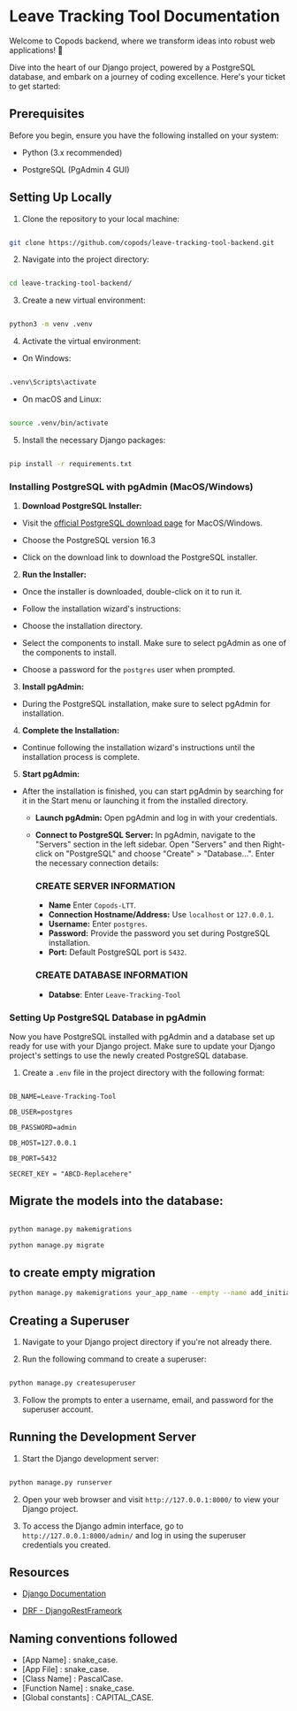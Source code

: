 # Leave Tracking Tool Documentation

Welcome to Copods backend, where we transform ideas into robust web applications! 🚀

Dive into the heart of our Django project, powered by a PostgreSQL database, and embark on a journey of coding excellence. Here's your ticket to get started:

## Prerequisites

Before you begin, ensure you have the following installed on your system:

- Python (3.x recommended)

- PostgreSQL (PgAdmin 4 GUI)

## Setting Up Locally

1. Clone the repository to your local machine:

```bash

git clone https://github.com/copods/leave-tracking-tool-backend.git

```

2. Navigate into the project directory:

```bash

cd leave-tracking-tool-backend/

```

3. Create a new virtual environment:

```bash

python3 -m venv .venv

```

4. Activate the virtual environment:

- On Windows:

```bash

.venv\Scripts\activate

```

- On macOS and Linux:

```bash

source .venv/bin/activate

```

5. Install the necessary Django packages:

```bash

pip install -r requirements.txt

```

### Installing PostgreSQL with pgAdmin (MacOS/Windows)

1.  **Download PostgreSQL Installer:**

- Visit the [official PostgreSQL download page](https://www.enterprisedb.com/downloads/postgres-postgresql-downloads) for MacOS/Windows.

- Choose the PostgreSQL version 16.3

- Click on the download link to download the PostgreSQL installer.

2.  **Run the Installer:**

- Once the installer is downloaded, double-click on it to run it.

- Follow the installation wizard's instructions:

- Choose the installation directory.

- Select the components to install. Make sure to select pgAdmin as one of the components to install.

- Choose a password for the `postgres` user when prompted.

3.  **Install pgAdmin:**

- During the PostgreSQL installation, make sure to select pgAdmin for installation.

4.  **Complete the Installation:**

- Continue following the installation wizard's instructions until the installation process is complete.

5.  **Start pgAdmin:**

- After the installation is finished, you can start pgAdmin by searching for it in the Start menu or launching it from the installed directory.

  - **Launch pgAdmin:** Open pgAdmin and log in with your credentials.
  - **Connect to PostgreSQL Server:** In pgAdmin, navigate to the "Servers" section in the left sidebar. Open "Servers" and then Right-click on "PostgreSQL" and choose "Create" > "Database...". Enter the necessary connection details:

    ### CREATE SERVER INFORMATION

    - **Name** Enter `Copods-LTT`.
    - **Connection Hostname/Address:** Use `localhost` or `127.0.0.1`.
    - **Username:** Enter `postgres`.
    - **Password:** Provide the password you set during PostgreSQL installation.
    - **Port:** Default PostgreSQL port is `5432`.

    ### CREATE DATABASE INFORMATION

    - **Databse**: Enter `Leave-Tracking-Tool`

### Setting Up PostgreSQL Database in pgAdmin

Now you have PostgreSQL installed with pgAdmin and a database set up ready for use with your Django project. Make sure to update your Django project's settings to use the newly created PostgreSQL database.

1. Create a `.env` file in the project directory with the following format:

```plaintext

DB_NAME=Leave-Tracking-Tool

DB_USER=postgres

DB_PASSWORD=admin

DB_HOST=127.0.0.1

DB_PORT=5432

SECRET_KEY = "ABCD-Replacehere"

```

## Migrate the models into the database:

```bash

python manage.py makemigrations

python manage.py migrate

```

## to create empty migration

```bash
python manage.py makemigrations your_app_name --empty --name add_initial_data
```

## Creating a Superuser

1. Navigate to your Django project directory if you're not already there.

2. Run the following command to create a superuser:

```bash

python manage.py createsuperuser

```

3. Follow the prompts to enter a username, email, and password for the superuser account.

## Running the Development Server

1. Start the Django development server:

```bash

python manage.py runserver

```

2. Open your web browser and visit `http://127.0.0.1:8000/` to view your Django project.

3. To access the Django admin interface, go to `http://127.0.0.1:8000/admin/` and log in using the superuser credentials you created.

## Resources

- [Django Documentation](https://docs.djangoproject.com/en/stable/)

- [DRF - DjangoRestFrameork](https://www.django-rest-framework.org/)

## Naming conventions followed

- [App Name] : snake_case.
- [App File] : snake_case.
- [Class Name] : PascalCase.
- [Function Name] : snake_case.
- [Global constants] : CAPITAL_CASE.
